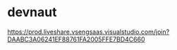# devnaut

https://prod.liveshare.vsengsaas.visualstudio.com/join?DAABC3A06241EF88761FA2005FFE7BD4C660
